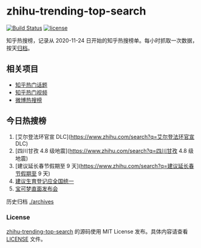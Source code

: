 # zhihu-trending-top-search

[![Build Status](https://github.com/justjavac/zhihu-trending-top-search/workflows/ci/badge.svg?branch=main)](https://github.com/justjavac/zhihu-trending-top-search/actions)
[![license](https://img.shields.io/github/license/justjavac/zhihu-trending-top-search)](https://github.com/justjavac/zhihu-trending-top-search/blob/main/LICENSE)

知乎热搜榜，记录从 2020-11-24
日开始的知乎热搜榜单。每小时抓取一次数据，按天[归档](./archives)。

## 相关项目

- [知乎热门话题](https://github.com/justjavac/zhihu-trending-hot-questions)
- [知乎热门视频](https://github.com/justjavac/zhihu-trending-hot-video)
- [微博热搜榜](https://github.com/justjavac/weibo-trending-hot-search)

## 今日热搜榜

<!-- BEGIN -->
<!-- 最后更新时间 Wed Mar 01 2023 15:09:47 GMT+0800 (China Standard Time) -->

1. [艾尔登法环官宣 DLC](https://www.zhihu.com/search?q=艾尔登法环官宣 DLC)
1. [四川甘孜 4.8 级地震](https://www.zhihu.com/search?q=四川甘孜 4.8 级地震)
1. [建议延长春节假期至 9 天](https://www.zhihu.com/search?q=建议延长春节假期至 9
   天)
1. [建议生育登记应全国统一](https://www.zhihu.com/search?q=建议生育登记应全国统一)
1. [宝可梦直面发布会](https://www.zhihu.com/search?q=宝可梦直面发布会)

<!-- END -->

历史归档 [./archives](./archives)

### License

[zhihu-trending-top-search](https://github.com/justjavac/zhihu-trending-top-search)
的源码使用 MIT License 发布。具体内容请查看 [LICENSE](./LICENSE) 文件。
